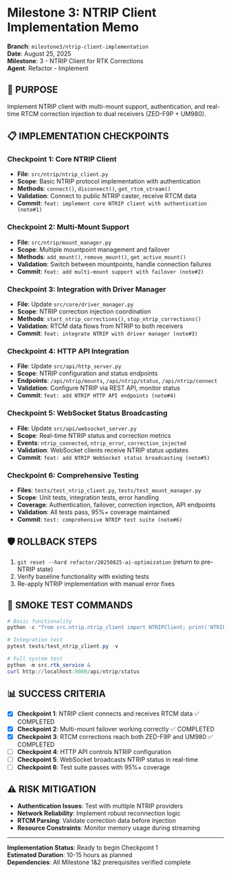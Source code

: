 # Milestone 3: NTRIP Client Implementation Memo

**Branch**: `milestone3/ntrip-client-implementation`  
**Date**: August 25, 2025  
**Milestone**: 3 - NTRIP Client for RTK Corrections  
**Agent**: Refactor - Implement  

## 🎯 **PURPOSE**
Implement NTRIP client with multi-mount support, authentication, and real-time RTCM correction injection to dual receivers (ZED-F9P + UM980).

## 📋 **IMPLEMENTATION CHECKPOINTS**

### **Checkpoint 1: Core NTRIP Client** 
- **File**: `src/ntrip/ntrip_client.py`
- **Scope**: Basic NTRIP protocol implementation with authentication
- **Methods**: `connect()`, `disconnect()`, `get_rtcm_stream()`
- **Validation**: Connect to public NTRIP caster, receive RTCM data
- **Commit**: `feat: implement core NTRIP client with authentication (note#1)`

### **Checkpoint 2: Multi-Mount Support**
- **File**: `src/ntrip/mount_manager.py` 
- **Scope**: Multiple mountpoint management and failover
- **Methods**: `add_mount()`, `remove_mount()`, `get_active_mount()`
- **Validation**: Switch between mountpoints, handle connection failures
- **Commit**: `feat: add multi-mount support with failover (note#2)`

### **Checkpoint 3: Integration with Driver Manager**
- **File**: Update `src/core/driver_manager.py`
- **Scope**: NTRIP correction injection coordination
- **Methods**: `start_ntrip_corrections()`, `stop_ntrip_corrections()`
- **Validation**: RTCM data flows from NTRIP to both receivers
- **Commit**: `feat: integrate NTRIP with driver manager (note#3)`

### **Checkpoint 4: HTTP API Integration**
- **File**: Update `src/api/http_server.py`
- **Scope**: NTRIP configuration and status endpoints
- **Endpoints**: `/api/ntrip/mounts`, `/api/ntrip/status`, `/api/ntrip/connect`
- **Validation**: Configure NTRIP via REST API, monitor status
- **Commit**: `feat: add NTRIP HTTP API endpoints (note#4)`

### **Checkpoint 5: WebSocket Status Broadcasting**
- **File**: Update `src/api/websocket_server.py`
- **Scope**: Real-time NTRIP status and correction metrics
- **Events**: `ntrip_connected`, `ntrip_error`, `correction_injected`
- **Validation**: WebSocket clients receive NTRIP status updates
- **Commit**: `feat: add NTRIP WebSocket status broadcasting (note#5)`

### **Checkpoint 6: Comprehensive Testing**
- **Files**: `tests/test_ntrip_client.py`, `tests/test_mount_manager.py`
- **Scope**: Unit tests, integration tests, error handling
- **Coverage**: Authentication, failover, correction injection, API endpoints
- **Validation**: All tests pass, 95%+ coverage maintained
- **Commit**: `test: comprehensive NTRIP test suite (note#6)`

## 🛡️ **ROLLBACK STEPS**
1. `git reset --hard refactor/20250825-ai-optimization` (return to pre-NTRIP state)
2. Verify baseline functionality with existing tests
3. Re-apply NTRIP implementation with manual error fixes

## 🧪 **SMOKE TEST COMMANDS**
```powershell
# Basic functionality
python -c "from src.ntrip.ntrip_client import NTRIPClient; print('NTRIP import OK')"

# Integration test
pytest tests/test_ntrip_client.py -v

# Full system test
python -m src.rtk_service &
curl http://localhost:8080/api/ntrip/status
```

## 📊 **SUCCESS CRITERIA**
- [x] **Checkpoint 1**: NTRIP client connects and receives RTCM data ✅ COMPLETED
- [x] **Checkpoint 2**: Multi-mount failover working correctly ✅ COMPLETED
- [x] **Checkpoint 3**: RTCM corrections reach both ZED-F9P and UM980 ✅ COMPLETED
- [ ] **Checkpoint 4**: HTTP API controls NTRIP configuration
- [ ] **Checkpoint 5**: WebSocket broadcasts NTRIP status in real-time
- [ ] **Checkpoint 6**: Test suite passes with 95%+ coverage

## ⚠️ **RISK MITIGATION**
- **Authentication Issues**: Test with multiple NTRIP providers
- **Network Reliability**: Implement robust reconnection logic
- **RTCM Parsing**: Validate correction data before injection
- **Resource Constraints**: Monitor memory usage during streaming

---

**Implementation Status**: Ready to begin Checkpoint 1  
**Estimated Duration**: 10-15 hours as planned  
**Dependencies**: All Milestone 1&2 prerequisites verified complete
